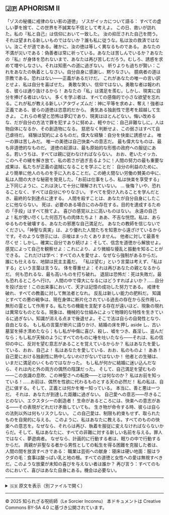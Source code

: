 ## 🇯🇵 APHORISM II

「ゾスの秘儀に戒律のない影の道徳」
ゾスがイッカについて語る：
すべての虚しい夢を捨て、この世界を不誠実な不信として考えよ。
この日、救いが訪れた。私の『私と自己』は信仰において一致した。
汝の抑圧された自己を問う。それは望まれる新しいものではないか？誰も私に従うな。私は汝の救済ではない。汝こそが道である。確かに、汝の徳は等しく異なるものである。
あなたの不満が災いである：偽善者は常に祈っている。あなたは苦しんでいるか？あなたの『私』が身体を恐れないまで、あなたは再び苦しむだろう。むしろ、誘惑を求めて増やしなさい。それは知恵への道に過ぎない。
祈りよりも過ちが賢い：これをあなたの執着としなさい。自分自身に感謝し、黙りなさい。
臆病者の道は宗教である。恐れはない——正義があるだけだ。
これがあなたの唯一の言い訳とせよ、私は自分を喜ばせた。
勇敢な笑い、信仰ではない。勇敢な者は報われる、彼らは通り抜けるから！
あなたの「私」は満足を羨む。しかし、現実に自分を捧げる者はいない。
多くを学ぶ者は、すべての感傷的で小さな欲望を忘れる。これが私が教える新しいアタヴィズムだ：神に平等を求めよ、奪え！強者は正義である、彼らの道徳は恣意的だから。
勇気ある独創性で思考を超越して生きよ。
これらの希望と恐怖は夢幻であり、現実はほとんどない。悔い改めるな、だが自分の方法で罪を犯すように努めよ、軽やかに：自己非難なしに。人は物自体になるか、その創造物になる。
慈悲なく判断せよ、この弱さはすべて自己虐待だ。
経験は契約によるものだ。偉大な経験：自分を快楽に誘惑せよ。
唯一の罪は苦しみだ。
唯一の美徳は自己快楽への意志だ。
最も偉大なものは、最も非道徳的なものだ。
道徳の起源は、最も原始的な形態の政府への服従にある。若いうちは、すべては親に従わなければならない。
おお、老いたイッカ、このへその緒を解き放て、私の若さが過ぎ去るように！人間の努力の最も重要な成果は、私たちが正義の盗賊になることを学ぶことだ： 
自分の利益のために、より簡単に他人のものを手に入れることだ。この絶え間ない労働の賛美の中に、私は人間の大きな秘密を発見した。「お前は仕事をしろ、私は快楽を享受する」 上下同じように、これは決して十分に理解されていない。
... 後悔？いや、恐れることなく、すべては自分にやりなさい。
すべてを受け入れることを学んだとき、最終的な到達点に達する。
人間を殺すことは、あなたが自分自身にしたことに他ならない。
死は、必要のある場合にのみ存在する。目的を達成するための「手段」はすべて捨てよ。
喜びの感覚以上に高いものはない。
永遠の自己よ！私が使い尽くした何百万もの肉体たちよ！
ああ、不吉な恍惚。私は、あらゆるものを破壊する、あなたの邪悪な自己満足だ。
あなたの教師を信じないでください。「神聖な真実」は、より優れた人間たちを知恵から遠ざけているからです。そのような啓示には、示唆はまったくありません。
他者に対して最善を尽くせ：しかし、確実に自分であり続けよ：そして、信念を道徳から解放せよ。
感覚によって自己を観察せよ：これにより、より微細な擾乱と振動を知ることができる。
これだけは学べ：すべての人を愛せよ、なぜなら強制があるからだ。
誰にも仕えるな、地獄は民主主義だ。
「私は望む」という言葉は考えず、「私はする」という言葉は言うな。
体を尊重せよ：それは再びあなたの親となるからだ。
何も恐れるな、最も高いものを打ち破れ。
退屈は恐怖だ：死は失敗だ。最も恐れるところへ行け。
人間の中で偉大になるにはどうすればよいか？……自分を投げ出せ！この出来事において、天才は記憶の成功した努力である。
戒律を破れ、すべての教義に対して無法者となれ。
反乱は新しい能力の肥料だ。
知識とすべての悪の戦争は、現在身体に断片化されている過去の存在から反作用し、無形の霊として作用する。私たちの機能を支配する存在が遠いほど、現象の現れは異常なものとなる。現象は、機械的な仕組みによって物理的な特性を生きているに過ぎない。知識が消える点まで後退せよ。そこで法は自らの自発性となり、自由となる。
もし私の言葉が断片に語りかけ、結婚の床を押し aside し、古い墓室を掃き清めたなら；もし私が中傷に喜び、殺し、嘘をつき、姦淫し、盗んだなら；もし私が天候のようにすべてのものに唾を吐いたなら——それは、私の信仰の中に、反対を望む意志があることを覚えているからか？
私はあなたを愛している、おお、自己よ！
私はあなたを愛している、おお、私のものよ！
ああ！自己愛における独創性に熱中しないわけがないではないか！
他者との生殖は、いまだに満足のいくものではなかった。
もし私が何かに結婚に迷い込んだなら、それは内と外の両方の偶然の陰謀だった。
そして、自己満足を望むもの——この良識の息吹、この神聖さへの転換——とは何なのか？
私はお前を知っている！……お前は、偶然を性欲に代わるものとする天の必然だ！
私の私は、自己に値する。そして、正義とは何かを唯一知っている。
本当に、善と悪は一つだ。
それは、あなたが到達した距離に過ぎない。
自己愛への意志——尽きることのない、エクスタシーの創造者！
生命があるところには、快楽への意志がある——その表現がどれだけ矛盾していても。
生き物が命令する時、彼らは自らの法則以外は何もリスクしない。
この自己愛は、制限も約束もせず、取られたものを自発的に与える。
このように、私はあなたに教える。すべてのものの快楽への意志を。なぜなら、それらは再び、執着を服従に変えなければならないからだ。そして、私はあなたに、すべての非難に対する新しい名前を与える。罪人ではなく、夢遊病者。
なぜなら、計画的に行動する者は、眠りの中で行動するからだ。
両親が非聖なる者から男性としての転生を得る困難を克服した者は、人間の間を放浪すべきである： 職業は芸術への献身：寝床は硬い地面：服はラクダの毛：食事は酸っぱい乳と地の根。すべての道徳と女性への愛は無視すべきだ。このような放棄が未知の喜びを与えない者は誰か？
再び言う：すべてのものにおいて、喜びはあなた自身にある。機会は必要ない。


---

<details>
<summary>🇬🇧 原文を表示（別ファイルで開く）</summary>

🔗 [原文を読む APHORISM II](aphorism02_sex_sleepe.md)

</details>

---

© 2025 知られざる呪術師（Le Sorcier Inconnu）
本ドキュメントは Creative Commons BY-SA 4.0 に基づき公開されています。

